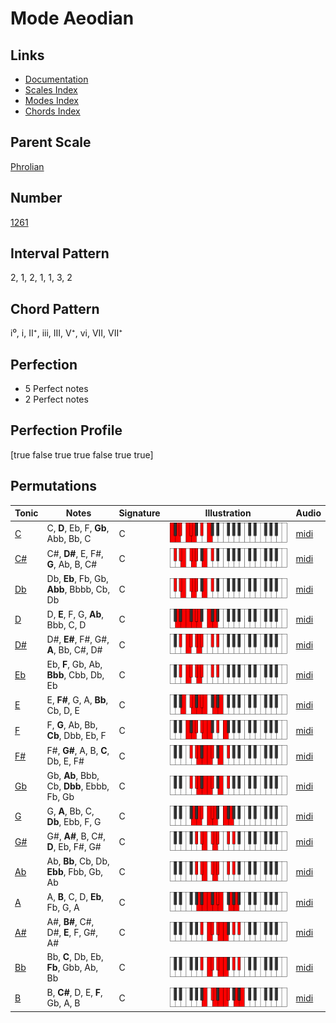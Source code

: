 # Mode Aeodian

## Links

- [Documentation](index.md)
- [Scales Index](Scales.md)
- [Modes Index](Modes.md)
- [Chords Index](Chords.md)

## Parent Scale

[Phrolian](ScalePhrolian.md)

## Number

[1261](https://ianring.com/musictheory/scales/1261)

## Interval Pattern

2, 1, 2, 1, 1, 3, 2

## Chord Pattern

i⁰, i, II⁺, iii, III, V⁺, vi, VII, VII⁺

## Perfection

- 5 Perfect notes
- 2 Perfect notes

## Perfection Profile

[true false true true false true true]

## Permutations

| Tonic | Notes | Signature | Illustration | Audio |
|-------|-------|-----------|--------------|-------|
| [C](ModeCNaturalAeodian.md) | C, **D**, Eb, F, **Gb**, Abb, Bb, C | C | ![CNaturalAeodian](ModeCNaturalAeodian.png) | [midi](https://github.com/edipermadi/music/blob/main/docs/ModeCNaturalAeodian.mid?raw=true) |
| [C#](ModeCSharpAeodian.md) | C#, **D#**, E, F#, **G**, Ab, B, C# | C | ![CSharpAeodian](ModeCSharpAeodian.png) | [midi](https://github.com/edipermadi/music/blob/main/docs/ModeCSharpAeodian.mid?raw=true) |
| [Db](ModeDFlatAeodian.md) | Db, **Eb**, Fb, Gb, **Abb**, Bbbb, Cb, Db | C | ![DFlatAeodian](ModeDFlatAeodian.png) | [midi](https://github.com/edipermadi/music/blob/main/docs/ModeDFlatAeodian.mid?raw=true) |
| [D](ModeDNaturalAeodian.md) | D, **E**, F, G, **Ab**, Bbb, C, D | C | ![DNaturalAeodian](ModeDNaturalAeodian.png) | [midi](https://github.com/edipermadi/music/blob/main/docs/ModeDNaturalAeodian.mid?raw=true) |
| [D#](ModeDSharpAeodian.md) | D#, **E#**, F#, G#, **A**, Bb, C#, D# | C | ![DSharpAeodian](ModeDSharpAeodian.png) | [midi](https://github.com/edipermadi/music/blob/main/docs/ModeDSharpAeodian.mid?raw=true) |
| [Eb](ModeEFlatAeodian.md) | Eb, **F**, Gb, Ab, **Bbb**, Cbb, Db, Eb | C | ![EFlatAeodian](ModeEFlatAeodian.png) | [midi](https://github.com/edipermadi/music/blob/main/docs/ModeEFlatAeodian.mid?raw=true) |
| [E](ModeENaturalAeodian.md) | E, **F#**, G, A, **Bb**, Cb, D, E | C | ![ENaturalAeodian](ModeENaturalAeodian.png) | [midi](https://github.com/edipermadi/music/blob/main/docs/ModeENaturalAeodian.mid?raw=true) |
| [F](ModeFNaturalAeodian.md) | F, **G**, Ab, Bb, **Cb**, Dbb, Eb, F | C | ![FNaturalAeodian](ModeFNaturalAeodian.png) | [midi](https://github.com/edipermadi/music/blob/main/docs/ModeFNaturalAeodian.mid?raw=true) |
| [F#](ModeFSharpAeodian.md) | F#, **G#**, A, B, **C**, Db, E, F# | C | ![FSharpAeodian](ModeFSharpAeodian.png) | [midi](https://github.com/edipermadi/music/blob/main/docs/ModeFSharpAeodian.mid?raw=true) |
| [Gb](ModeGFlatAeodian.md) | Gb, **Ab**, Bbb, Cb, **Dbb**, Ebbb, Fb, Gb | C | ![GFlatAeodian](ModeGFlatAeodian.png) | [midi](https://github.com/edipermadi/music/blob/main/docs/ModeGFlatAeodian.mid?raw=true) |
| [G](ModeGNaturalAeodian.md) | G, **A**, Bb, C, **Db**, Ebb, F, G | C | ![GNaturalAeodian](ModeGNaturalAeodian.png) | [midi](https://github.com/edipermadi/music/blob/main/docs/ModeGNaturalAeodian.mid?raw=true) |
| [G#](ModeGSharpAeodian.md) | G#, **A#**, B, C#, **D**, Eb, F#, G# | C | ![GSharpAeodian](ModeGSharpAeodian.png) | [midi](https://github.com/edipermadi/music/blob/main/docs/ModeGSharpAeodian.mid?raw=true) |
| [Ab](ModeAFlatAeodian.md) | Ab, **Bb**, Cb, Db, **Ebb**, Fbb, Gb, Ab | C | ![AFlatAeodian](ModeAFlatAeodian.png) | [midi](https://github.com/edipermadi/music/blob/main/docs/ModeAFlatAeodian.mid?raw=true) |
| [A](ModeANaturalAeodian.md) | A, **B**, C, D, **Eb**, Fb, G, A | C | ![ANaturalAeodian](ModeANaturalAeodian.png) | [midi](https://github.com/edipermadi/music/blob/main/docs/ModeANaturalAeodian.mid?raw=true) |
| [A#](ModeASharpAeodian.md) | A#, **B#**, C#, D#, **E**, F, G#, A# | C | ![ASharpAeodian](ModeASharpAeodian.png) | [midi](https://github.com/edipermadi/music/blob/main/docs/ModeASharpAeodian.mid?raw=true) |
| [Bb](ModeBFlatAeodian.md) | Bb, **C**, Db, Eb, **Fb**, Gbb, Ab, Bb | C | ![BFlatAeodian](ModeBFlatAeodian.png) | [midi](https://github.com/edipermadi/music/blob/main/docs/ModeBFlatAeodian.mid?raw=true) |
| [B](ModeBNaturalAeodian.md) | B, **C#**, D, E, **F**, Gb, A, B | C | ![BNaturalAeodian](ModeBNaturalAeodian.png) | [midi](https://github.com/edipermadi/music/blob/main/docs/ModeBNaturalAeodian.mid?raw=true) |
